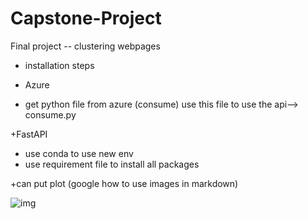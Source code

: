 # Capstone-Project
Final project -- clustering webpages


+ installation steps 

+ Azure 
+ get python file from azure (consume) use this file to use the api--> consume.py

+FastAPI
+ use conda to use new env
+ use requirement file to install all packages

+can put plot (google how to use images in markdown) 

![img](http://i.imgur.com/yourfilename.png)